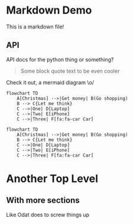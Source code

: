 # Markdown Demo

This is a markdown file!

## API
API docs for the python thing or something?

[api/api.md : test.py :]: ###

> Some block quote text to be even cooler

Check it out, a mermaid diagram \o/
```mermaid.code
flowchart TD
    A[Christmas] -->|Get money| B(Go shopping)
    B --> C{Let me think}
    C -->|One| D[Laptop]
    C -->|Two| E[iPhone]
    C -->|Three| F[fa:fa-car Car]
```
```mermaid
flowchart TD
    A[Christmas] -->|Get money| B(Go shopping)
    B --> C{Let me think}
    C -->|One| D[Laptop]
    C -->|Two| E[iPhone]
    C -->|Three| F[fa:fa-car Car]
```

# Another Top Level

## With more sections
Like Odat does to screw things up
